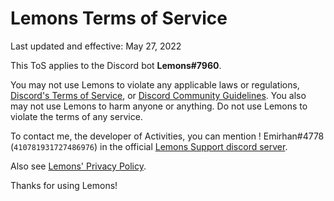 # Lemons Terms of Service

Last updated and effective: May 27, 2022

This ToS applies to the Discord bot **Lemons#7960**.

You may not use Lemons to violate any applicable laws or regulations, [Discord's Terms of Service](https://discord.com/terms), or [Discord Community Guidelines](https://discord.com/guidelines). You also may not use Lemons to harm anyone or anything.
Do not use Lemons to violate the terms of any service.

To contact me, the developer of Activities, you can mention ! Emirhan#4778 (`410781931727486976`) in the official [Lemons Support discord server](https://discord.gg/EJ8VnFPfQM).

Also see [Lemons' Privacy Policy]().

Thanks for using Lemons!
